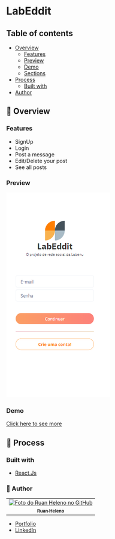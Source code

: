 # LabEddit

## Table of contents

- [Overview](#overview)
  - [Features](#features)
  - [Preview](#preview)
  - [Demo](#demo)
  - [Sections](#sections)
- [Process](#process)
  - [Built with](#built-with)
- [Author](#author)

## :mega: Overview

### Features

- SignUp
- Login
- Post a message
- Edit/Delete your post
- See all posts

### Preview

![Project](./src/assets/img/preview.png)

### Demo

[Click here to see more]()

## :newspaper: Process

### Built with

- [React.Js](https://reactjs.org)

### :man: Author

<table>
  <tr>
    <td align="center">
      <a href="https://github.com/ruanHeleno">
        <img 
            src="https://github.com/RuanHeleno.png" 
            width="100px;" 
            alt="Foto do Ruan Heleno no GitHub" 
        /> <br />
        <sub> <b>Ruan Heleno</b> </sub>
      </a>
    </td>
  </tr>
</table>

- [Portfolio](https://ruanheleno.github.io)
- [LinkedIn](https://www.linkedin.com/in/ruanheleno/)
